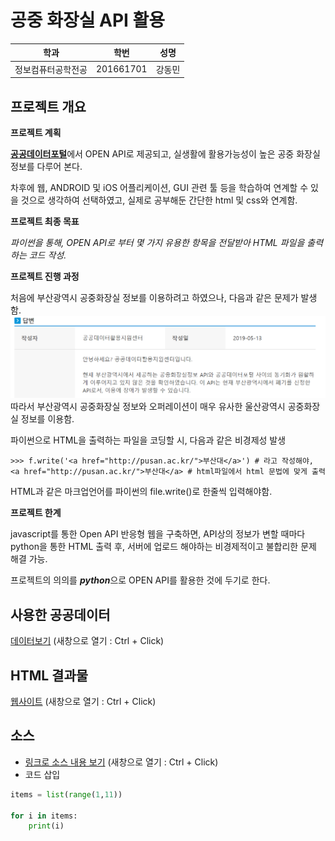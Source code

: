 # 공중 화장실 API 활용

학과 | 학번 | 성명
---- | ---- | ---- 
정보컴퓨터공학전공 |201661701 |강동민


## 프로젝트 개요
<strong>프로젝트 계획</strong>

<strong>[공공데이터포털](https://data.go.kr)</strong>에서 OPEN API로 제공되고, 실생활에 활용가능성이 높은 공중 화장실 정보를 다루어 본다.

차후에 웹, ANDROID 및 iOS 어플리케이션, GUI 관련 툴 등을 학습하여 연계할 수 있을 것으로 생각하여 선택하였고,
실제로 공부해둔 간단한 html 및 css와 연계함.

<strong>프로젝트 최종 목표</strong>

<em>파이썬을 통해, OPEN API로 부터 몇 가지 유용한 항목을 전달받아 HTML 파일을 출력하는 코드 작성.</em>

<strong>프로젝트 진행 과정</strong>

처음에 부산광역시 공중화장실 정보를 이용하려고 하였으나, 다음과 같은 문제가 발생함.
![qna](./readmeimg/qna.PNG)
따라서 부산광역시 공중화장실 정보와 오퍼레이션이 매우 유사한 울산광역시 공중화장실 정보를 이용함.

파이썬으로 HTML을 출력하는 파일을 코딩할 시, 다음과 같은 비경제성 발생
  
    >>> f.write('<a href="http://pusan.ac.kr/">부산대</a>') # 라고 작성해야,
    <a href="http://pusan.ac.kr/">부산대</a> # html파일에서 html 문법에 맞게 출력


HTML과 같은 마크업언어를 파이썬의 file.write()로 한줄씩 입력해야함.



<strong>프로젝트 한계</strong>

javascript를 통한 Open API 반응형 웹을 구축하면, API상의 정보가 변할 때마다 python을 통한 HTML 출력 후, 서버에 업로드 해야하는 비경제적이고 불합리한 문제 해결 가능.

프로젝트의 의의를 <strong><em>python</em></strong>으로 OPEN API를 활용한 것에 두기로 한다.

## 사용한 공공데이터 
[데이터보기](http://data.ulsan.go.kr/rest/ulsantoilet/getUlsantoiletList?authApiKey=DEjz18TCYogpRgTo7XL5cAGOmLWhnd30DiWD%2BP2cqkUNMP%2F8%2FBNM4jxZ72gKpNNPG6XOAZzXcmg5kXATmq499g%3D%3D&numOfRows=9999)
(새창으로 열기 : Ctrl + Click)
## HTML 결과물
[웹사이트](https://gloomydumber.github.io/pyapihtmlalhpa/result.html)
(새창으로 열기 : Ctrl + Click)
## 소스
* [링크로 소스 내용 보기](https://github.com/gloomydumber/pyapihtmlalhpa/blob/master/toiletest.py) 
(새창으로 열기 : Ctrl + Click)
* 코드 삽입
~~~python
items = list(range(1,11))

for i in items:
    print(i)
~~~
